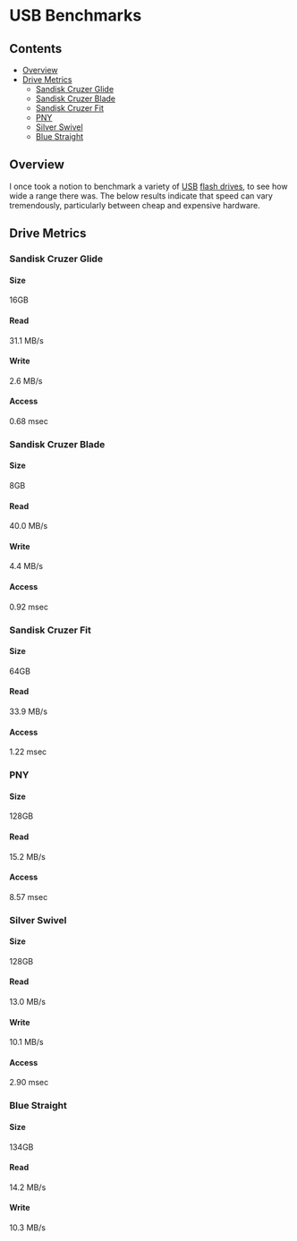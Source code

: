 # USB Benchmarks

## Contents

- [Overview](#overview)
- [Drive Metrics](#drive-metrics)
  - [Sandisk Cruzer Glide](#sandisk-cruzer-glide)
  - [Sandisk Cruzer Blade](#sandisk-cruzer-blade)
  - [Sandisk Cruzer Fit](#sandisk-cruzer-fit)
  - [PNY](#pny)
  - [Silver Swivel](#silver-swivel)
  - [Blue Straight](#blue-straight)

## Overview

I once took a notion to benchmark a variety of [USB](https://www.usb.org/) [flash drives](https://en.wikipedia.org/wiki/USB_flash_drive), to see how wide a range there was. The below results indicate that speed can vary tremendously, particularly between cheap and expensive hardware.

## Drive Metrics

### Sandisk Cruzer Glide

#### Size

16GB

#### Read

31.1 MB/s

#### Write

2.6 MB/s

#### Access

0.68 msec

### Sandisk Cruzer Blade

#### Size

8GB

#### Read

40.0 MB/s

#### Write

4.4 MB/s

#### Access

0.92 msec

### Sandisk Cruzer Fit

#### Size

64GB

#### Read

33.9 MB/s

#### Access

1.22 msec

### PNY

#### Size

128GB

#### Read

15.2 MB/s

#### Access

8.57 msec

### Silver Swivel

#### Size

128GB

#### Read

13.0 MB/s

#### Write

10.1 MB/s

#### Access

2.90 msec

### Blue Straight

#### Size

134GB

#### Read

14.2 MB/s

#### Write

10.3 MB/s

